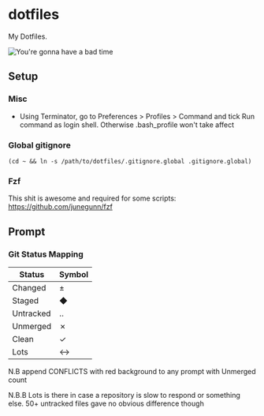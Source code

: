 dotfiles
========

My Dotfiles.

![You're gonna have a bad time](http://i.imgur.com/T4xU6RO.jpg)

## Setup

### Misc

- Using Terminator, go to Preferences > Profiles > Command and tick Run command as login shell. Otherwise .bash_profile won't take affect

### Global gitignore

`(cd ~ && ln -s /path/to/dotfiles/.gitignore.global .gitignore.global)`

### Fzf

This shit is awesome and required for some scripts: https://github.com/junegunn/fzf

## Prompt

### Git Status Mapping

Status    | Symbol
----------|-------
Changed   |   ±
Staged    |   ◆
Untracked |   ‥
Unmerged  |   ✗
Clean     |   ✓
Lots      |   ↔

N.B append CONFLICTS with red background to any prompt with Unmerged count

N.B.B Lots is there in case a repository is slow to respond or something else. 50+ untracked files gave no obvious difference though
